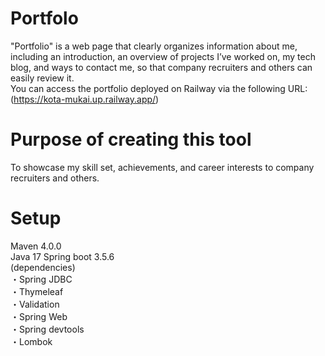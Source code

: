 # Portfolo
"Portfolio" is a web page that clearly organizes information about me, including an introduction, an overview of projects I’ve worked on, my tech blog, and ways to contact me, so that company recruiters and others can easily review it.  
You can access the portfolio deployed on Railway via the following URL:(https://kota-mukai.up.railway.app/)

# Purpose of creating this tool
To showcase my skill set, achievements, and career interests to company recruiters and others.

# Setup
Maven 4.0.0  
Java 17 
Spring boot 3.5.6  
  (dependencies)  
    ・Spring JDBC  
    ・Thymeleaf  
    ・Validation  
    ・Spring Web  
    ・Spring devtools  
    ・Lombok  
